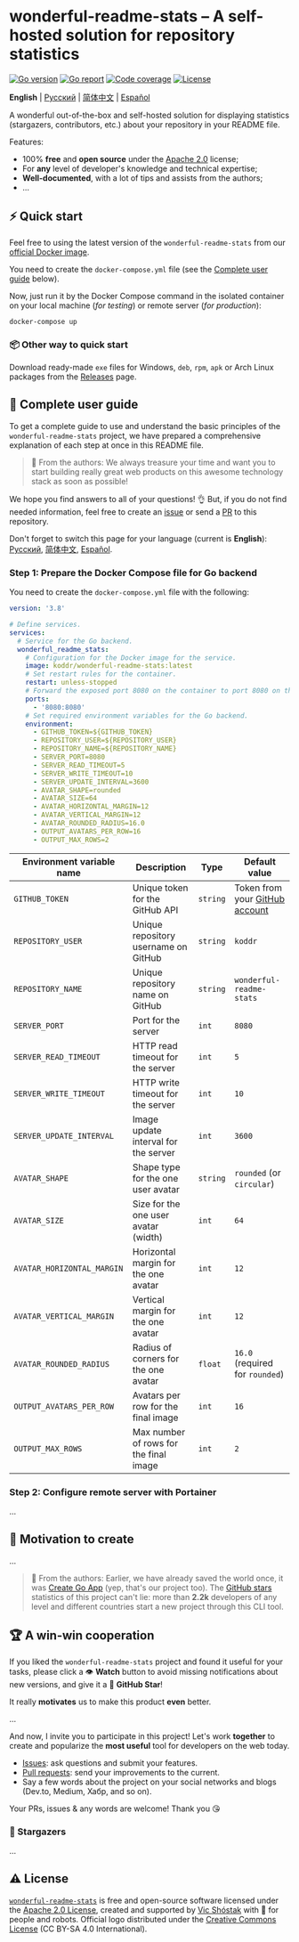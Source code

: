 # wonderful-readme-stats – A self-hosted solution for repository statistics

[![Go version][go_version_img]][go_dev_url]
[![Go report][go_report_img]][go_report_url]
[![Code coverage][go_code_coverage_img]][go_code_coverage_url]
[![License][repo_license_img]][repo_license_url]

**English** | [Русский][repo_readme_ru_url] | [简体中文][repo_readme_cn_url] |
[Español][repo_readme_es_url]

A wonderful out-of-the-box and self-hosted solution for displaying statistics (stargazers, contributors, etc.) about your repository in your README file.

Features:

- 100% **free** and **open source** under the [Apache 2.0][repo_license_url]
  license;
- For **any** level of developer's knowledge and technical expertise;
- **Well-documented**, with a lot of tips and assists from the authors;
- ...

## ⚡️ Quick start

Feel free to using the latest version of the `wonderful-readme-stats`
from our [official Docker image][docker_image_url].

You need to create the `docker-compose.yml` file (see the
[Complete user guide][repo_cug_url] below).

Now, just run it by the Docker Compose command in the isolated container
on your local machine (*for testing*) or remote server (*for production*):

```console
docker-compose up
```

### 📦 Other way to quick start

Download ready-made `exe` files for Windows, `deb`, `rpm`, `apk` or Arch
Linux packages from the [Releases][repo_releases_url] page.

## 📖 Complete user guide

To get a complete guide to use and understand the basic principles of the
`wonderful-readme-stats` project, we have prepared a comprehensive explanation
of each step at once in this README file.

> 💬 From the authors: We always treasure your time and want you to start
> building really great web products on this awesome technology stack as
> soon as possible!

We hope you find answers to all of your questions! 👌 But, if you do not find
needed information, feel free to create an [issue][repo_issues_url] or send a
[PR][repo_pull_request_url] to this repository.

Don't forget to switch this page for your language (current is
**English**): [Русский][repo_readme_ru_url], [简体中文][repo_readme_cn_url],
[Español][repo_readme_es_url].

### Step 1: Prepare the Docker Compose file for Go backend

You need to create the `docker-compose.yml` file with the following:

```yaml
version: '3.8'

# Define services.
services:
  # Service for the Go backend.
  wonderful_readme_stats:
    # Configuration for the Docker image for the service.
    image: koddr/wonderful-readme-stats:latest
    # Set restart rules for the container.
    restart: unless-stopped
    # Forward the exposed port 8080 on the container to port 8080 on the host machine.
    ports:
      - '8080:8080'
    # Set required environment variables for the Go backend.
    environment:
      - GITHUB_TOKEN=${GITHUB_TOKEN}
      - REPOSITORY_USER=${REPOSITORY_USER}
      - REPOSITORY_NAME=${REPOSITORY_NAME}
      - SERVER_PORT=8080
      - SERVER_READ_TIMEOUT=5
      - SERVER_WRITE_TIMEOUT=10
      - SERVER_UPDATE_INTERVAL=3600
      - AVATAR_SHAPE=rounded
      - AVATAR_SIZE=64
      - AVATAR_HORIZONTAL_MARGIN=12
      - AVATAR_VERTICAL_MARGIN=12
      - AVATAR_ROUNDED_RADIUS=16.0
      - OUTPUT_AVATARS_PER_ROW=16
      - OUTPUT_MAX_ROWS=2
```

| Environment variable name  | Description                            | Type     | Default value                                               |
| -------------------------- | -------------------------------------- | -------- | ----------------------------------------------------------- |
| `GITHUB_TOKEN`             | Unique token for the GitHub API        | `string` | Token from your [GitHub account][github_settings_token_url] |
| `REPOSITORY_USER`          | Unique repository username on GitHub   | `string` | `koddr`                                                     |
| `REPOSITORY_NAME`          | Unique repository name on GitHub       | `string` | `wonderful-readme-stats`                                    |
| `SERVER_PORT`              | Port for the server                    | `int`    | `8080`                                                      |
| `SERVER_READ_TIMEOUT`      | HTTP read timeout for the server       | `int`    | `5`                                                         |
| `SERVER_WRITE_TIMEOUT`     | HTTP write timeout for the server      | `int`    | `10`                                                        |
| `SERVER_UPDATE_INTERVAL`   | Image update interval for the server   | `int`    | `3600`                                                      |
| `AVATAR_SHAPE`             | Shape type for the one user avatar     | `string` | `rounded` (or `circular`)                                   |
| `AVATAR_SIZE`              | Size for the one user avatar (width)   | `int`    | `64`                                                        |
| `AVATAR_HORIZONTAL_MARGIN` | Horizontal margin for the one avatar   | `int`    | `12`                                                        |
| `AVATAR_VERTICAL_MARGIN`   | Vertical margin for the one avatar     | `int`    | `12`                                                        |
| `AVATAR_ROUNDED_RADIUS`    | Radius of corners for the one avatar   | `float`  | `16.0` (required for `rounded`)                             |
| `OUTPUT_AVATARS_PER_ROW`   | Avatars per row for the final image    | `int`    | `16`                                                        |
| `OUTPUT_MAX_ROWS`          | Max number of rows for the final image | `int`    | `2`                                                         |

### Step 2: Configure remote server with Portainer

...

## 🎯 Motivation to create

...

> 💬 From the authors: Earlier, we have already saved the world once, it was
> [Create Go App][cgapp_url] (yep, that's our project too). The
> [GitHub stars][cgapp_stars_url] statistics of this project can't lie:
> more than **2.2k** developers of any level and different countries start a
> new project through this CLI tool.

## 🏆 A win-win cooperation

If you liked the `wonderful-readme-stats` project and found it useful for your tasks,
please click a 👁️ **Watch** button to avoid missing notifications about new
versions, and give it a 🌟 **GitHub Star**!

It really **motivates** us to make this product **even** better.

...

And now, I invite you to participate in this project! Let's work **together** to
create and popularize the **most useful** tool for developers on the web today.

- [Issues][repo_issues_url]: ask questions and submit your features.
- [Pull requests][repo_pull_request_url]: send your improvements to the current.
- Say a few words about the project on your social networks and blogs
  (Dev.to, Medium, Хабр, and so on).

Your PRs, issues & any words are welcome! Thank you 😘

### 🌟 Stargazers

...

## ⚠️ License

[`wonderful-readme-stats`][repo_url] is free and open-source software licensed
under the [Apache 2.0 License][repo_license_url], created and supported by
[Vic Shóstak][author_url] with 🩵 for people and robots. Official logo
distributed under the [Creative Commons License][repo_cc_license_url] (CC BY-SA
4.0 International).

<!-- Go links -->

[go_report_url]: https://goreportcard.com/report/github.com/koddr/wonderful-readme-stats
[go_dev_url]: https://pkg.go.dev/github.com/koddr/wonderful-readme-stats
[go_version_img]: https://img.shields.io/badge/Go-1.21+-00ADD8?style=for-the-badge&logo=go
[go_code_coverage_url]: https://codecov.io/gh/koddr/wonderful-readme-stats
[go_code_coverage_img]: https://img.shields.io/codecov/c/gh/koddr/wonderful-readme-stats.svg?logo=codecov&style=for-the-badge
[go_report_img]: https://img.shields.io/badge/Go_report-A+-success?style=for-the-badge&logo=none

<!-- Repository links -->

[repo_url]: https://github.com/koddr/wonderful-readme-stats
[repo_issues_url]: https://github.com/koddr/wonderful-readme-stats/issues
[repo_pull_request_url]: https://github.com/koddr/wonderful-readme-stats/pulls
[repo_releases_url]: https://github.com/koddr/wonderful-readme-stats/releases
[repo_license_url]: https://github.com/koddr/wonderful-readme-stats/blob/main/LICENSE
[repo_license_img]: https://img.shields.io/badge/license-Apache_2.0-red?style=for-the-badge&logo=none
[repo_cc_license_url]: https://creativecommons.org/licenses/by-sa/4.0/
[repo_readme_ru_url]: https://github.com/koddr/wonderful-readme-stats/blob/main/README_RU.md
[repo_readme_cn_url]: https://github.com/koddr/wonderful-readme-stats/blob/main/README_CN.md
[repo_readme_es_url]: https://github.com/koddr/wonderful-readme-stats/blob/main/README_ES.md
[repo_cug_url]: https://github.com/koddr/wonderful-readme-stats#-complete-user-guide

<!-- Author links -->

[author_url]: https://github.com/koddr

<!-- Readme links -->
[github_settings_token_url]: https://github.com/settings/tokens
[cgapp_url]: https://github.com/create-go-app/cli
[cgapp_stars_url]: https://github.com/create-go-app/cli/stargazers
[docker_image_url]: https://hub.docker.com/repository/docker/koddr/wonderful-readme-stats
[portainer_url]: https://docs.portainer.io
